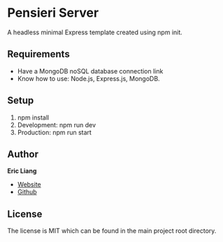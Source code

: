 # Pensieri Server
A headless minimal Express template created using npm init.

## Requirements
- Have a MongoDB noSQL database connection link
- Know how to use: Node.js, Express.js, MongoDB.

## Setup
1. npm install
2. Development: npm run dev
3. Production: npm run start

## Author
**Eric Liang**
- [Website](https://www.eric-liang.com)
- [Github](https://www.github.com/ewliang)

## License
The license is MIT which can be found in the main project root directory.
